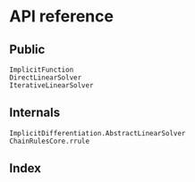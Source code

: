 # API reference

## Public

```@docs
ImplicitFunction
DirectLinearSolver
IterativeLinearSolver
```

## Internals

```@docs
ImplicitDifferentiation.AbstractLinearSolver
ChainRulesCore.rrule
```

## Index

```@index
```
